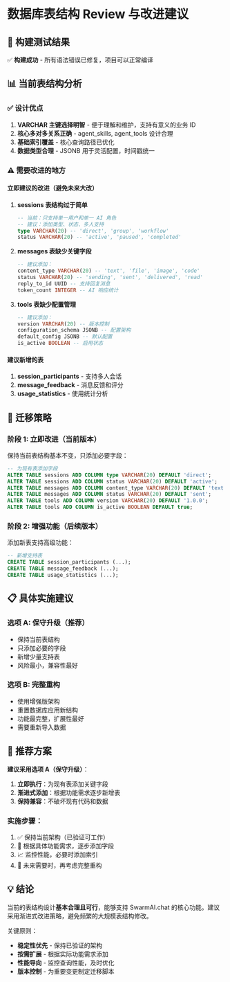 # 数据库表结构 Review 与改进建议

## 🎯 构建测试结果
✅ **构建成功** - 所有语法错误已修复，项目可以正常编译

## 📊 当前表结构分析

### ✅ 设计优点
1. **VARCHAR 主键选择明智** - 便于理解和维护，支持有意义的业务 ID
2. **核心多对多关系正确** - agent_skills, agent_tools 设计合理
3. **基础索引覆盖** - 核心查询路径已优化
4. **数据类型合理** - JSONB 用于灵活配置，时间戳统一

### ⚠️ 需要改进的地方

#### 立即建议的改进（避免未来大改）

1. **sessions 表结构过于简单**
   ```sql
   -- 当前：只支持单一用户和单一 AI 角色
   -- 建议：添加类型、状态、多人支持
   type VARCHAR(20) -- 'direct', 'group', 'workflow' 
   status VARCHAR(20) -- 'active', 'paused', 'completed'
   ```

2. **messages 表缺少关键字段**
   ```sql
   -- 建议添加：
   content_type VARCHAR(20) -- 'text', 'file', 'image', 'code'
   status VARCHAR(20) -- 'sending', 'sent', 'delivered', 'read'
   reply_to_id UUID -- 支持回复消息
   token_count INTEGER -- AI 响应统计
   ```

3. **tools 表缺少配置管理**
   ```sql
   -- 建议添加：
   version VARCHAR(20) -- 版本控制
   configuration_schema JSONB -- 配置架构
   default_config JSONB -- 默认配置
   is_active BOOLEAN -- 启用状态
   ```

#### 建议新增的表

1. **session_participants** - 支持多人会话
2. **message_feedback** - 消息反馈和评分
3. **usage_statistics** - 使用统计分析

## 🔧 迁移策略

### 阶段 1: 立即改进（当前版本）
保持当前表结构基本不变，只添加必要字段：

```sql
-- 为现有表添加字段
ALTER TABLE sessions ADD COLUMN type VARCHAR(20) DEFAULT 'direct';
ALTER TABLE sessions ADD COLUMN status VARCHAR(20) DEFAULT 'active';
ALTER TABLE messages ADD COLUMN content_type VARCHAR(20) DEFAULT 'text';
ALTER TABLE messages ADD COLUMN status VARCHAR(20) DEFAULT 'sent';
ALTER TABLE tools ADD COLUMN version VARCHAR(20) DEFAULT '1.0.0';
ALTER TABLE tools ADD COLUMN is_active BOOLEAN DEFAULT true;
```

### 阶段 2: 增强功能（后续版本）
添加新表支持高级功能：

```sql
-- 新增支持表
CREATE TABLE session_participants (...);
CREATE TABLE message_feedback (...);
CREATE TABLE usage_statistics (...);
```

## 📋 具体实施建议

### 选项 A: 保守升级（推荐）
- 保持当前表结构
- 只添加必要的字段
- 新增少量支持表
- 风险最小，兼容性最好

### 选项 B: 完整重构
- 使用增强版架构
- 重置数据库应用新结构
- 功能最完整，扩展性最好
- 需要重新导入数据

## 🎯 推荐方案

**建议采用选项 A（保守升级）**：

1. **立即执行**：为现有表添加关键字段
2. **渐进式添加**：根据功能需求逐步新增表
3. **保持兼容**：不破坏现有代码和数据

### 实施步骤：

1. ✅ 保持当前架构（已验证可工作）
2. 🔄 根据具体功能需求，逐步添加字段
3. 📈 监控性能，必要时添加索引
4. 🚀 未来需要时，再考虑完整重构

## 💡 结论

当前的表结构设计**基本合理且可行**，能够支持 SwarmAI.chat 的核心功能。建议采用渐进式改进策略，避免频繁的大规模表结构修改。

关键原则：
- **稳定性优先** - 保持已验证的架构
- **按需扩展** - 根据实际功能需求添加
- **性能导向** - 监控查询性能，及时优化
- **版本控制** - 为重要变更制定迁移脚本